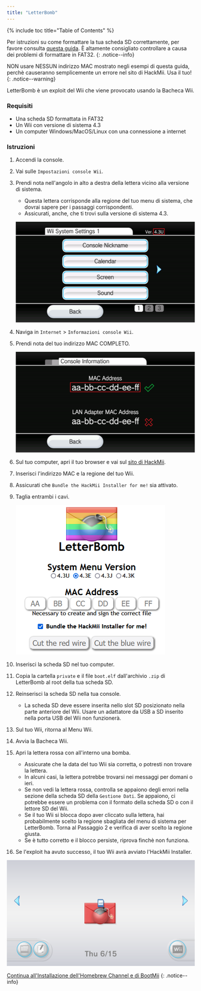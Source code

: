 ```yaml
---
title: "LetterBomb"
---
```


{% include toc title="Table of Contents" %}

Per istruzioni su come formattare la tua scheda SD correttamente, per favore consulta [questa guida](https://wiki.hacks.guide/wiki/Formatting_an_SD_card). È altamente consigliato controllare a causa dei problemi di formattare in FAT32.
{: .notice--info}

NON usare NESSUN indirizzo MAC mostrato negli esempi di questa guida, perchè causeranno semplicemente un errore nel sito di HackMii. Usa il tuo!
{: .notice--warning}

LetterBomb è un exploit del Wii che viene provocato usando la Bacheca Wii.

### Requisiti
* Una scheda SD formattata in FAT32
* Un Wii con versione di sistema 4.3
* Un computer Windows/MacOS/Linux con una connessione a internet

### Istruzioni

1. Accendi la console.
1. Vai sulle `Impostazioni console Wii`.
1. Prendi nota nell'angolo in alto a destra della lettera vicino alla versione di sistema.
    + Questa lettera corrisponde alla regione del tuo menu di sistema, che dovrai sapere per i passaggi corrispondenti.
    + Assicurati, anche, che ti trovi sulla versione di sistema 4.3.

    ![](/images/wii/SystemMenuVersion.png)

1. Naviga in `Internet` > `Informazioni console Wii`.
1. Prendi nota del tuo indirizzo MAC COMPLETO.

    ![](/images/wii/MacAddress.png)

1. Sul tuo computer, apri il tuo browser e vai sul [sito di HackMii](https://please.hackmii.com/).
1. Inserisci l'indirizzo MAC e la regione del tuo Wii.
1. Assicurati che `Bundle the HackMii Installer for me!` sia attivato.
1. Taglia entrambi i cavi.

    ![](/images/exploits/letterbomb/LetterBomb-PC.png)

1. Inserisci la scheda SD nel tuo computer.
1. Copia la cartella `private` e il file `boot.elf` dall'archivio `.zip` di LetterBomb al root della tua scheda SD.
1. Reinserisci la scheda SD nella tua console.
    + La scheda SD deve essere inserita nello slot SD posizionato nella parte anteriore del Wii. Usare un adattatore da USB a SD inserito nella porta USB del Wii non funzionerà.
1. Sul tuo Wii, ritorna al Menu Wii.
1. Avvia la Bacheca Wii.
1. Apri la lettera rossa con all'interno una bomba.
    + Assicurate che la data del tuo Wii sia corretta, o potresti non trovare la lettera.
    + In alcuni casi, la lettera potrebbe trovarsi nei messaggi per domani o ieri.
    + Se non vedi la lettera rossa, controlla se appaiono degli errori nella sezione della scheda SD della `Gestione Dati`. Se appaiono, ci potrebbe essere un problema con il formato della scheda SD o con il lettore SD del Wii.
    + Se il tuo Wii si blocca dopo aver cliccato sulla lettera, hai probabilmente scelto la regione sbagliata del menu di sistema per LetterBomb. Torna al Passaggio 2 e verifica di aver scelto la regione giusta.
    + Se è tutto corretto e il blocco persiste, riprova finchè non funziona.
1. Se l'exploit ha avuto successo, il tuo Wii avrà avviato l'HackMii Installer.

![](/images/exploits/letterbomb/LetterBomb-Wii.png)

[Continua all'Installazione dell'Homebrew Channel e di BootMii](hbc)
{: .notice--info}
